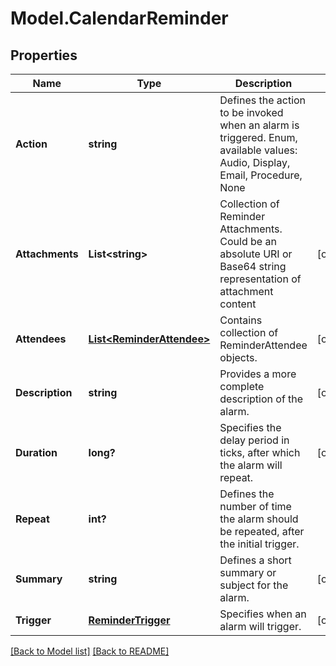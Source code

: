 # Model.CalendarReminder
## Properties
Name | Type | Description | Notes
------------ | ------------- | ------------- | -------------
**Action** | **string** | Defines the action to be invoked when an alarm is triggered. Enum, available values: Audio, Display, Email, Procedure, None | 
**Attachments** | **List&lt;string&gt;** | Collection of Reminder Attachments. Could be an absolute URI or Base64 string representation of attachment content              | [optional] 
**Attendees** | [**List&lt;ReminderAttendee&gt;**](ReminderAttendee.md) | Contains collection of ReminderAttendee objects.              | [optional] 
**Description** | **string** | Provides a more complete description of the alarm. | [optional] 
**Duration** | **long?** | Specifies the delay period in ticks, after which the alarm will repeat.              | [optional] 
**Repeat** | **int?** | Defines the number of time the alarm should be repeated, after the initial trigger.              | 
**Summary** | **string** | Defines a short summary or subject for the alarm. | [optional] 
**Trigger** | [**ReminderTrigger**](ReminderTrigger.md) | Specifies when an alarm will trigger. | [optional] 



[[Back to Model list]](Models.doc) [[Back to README]](README.md)


